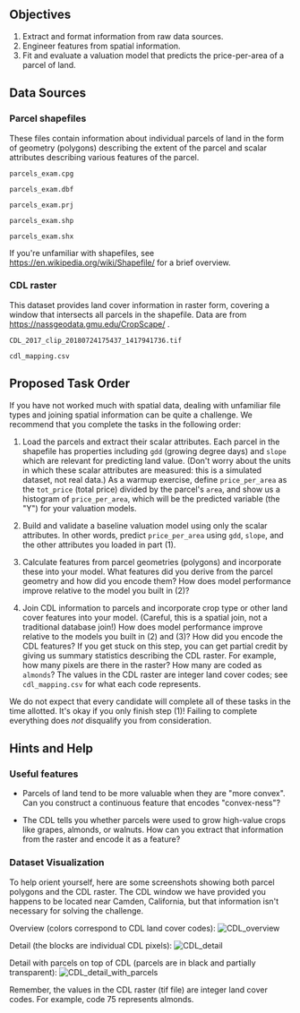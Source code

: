 ## Objectives

1) Extract and format information from raw data sources.
2) Engineer features from spatial information.
3) Fit and evaluate a valuation model that predicts the price-per-area of a parcel of land.

## Data Sources

### Parcel shapefiles

  These files contain information about individual parcels of land in the form of geometry (polygons)
  describing the extent of the parcel and scalar attributes describing various features
  of the parcel.

  `parcels_exam.cpg`

  `parcels_exam.dbf`

  `parcels_exam.prj`

  `parcels_exam.shp`

  `parcels_exam.shx`

  If you're unfamiliar with shapefiles, see <https://en.wikipedia.org/wiki/Shapefile/> for a brief overview.

### CDL raster

  This dataset provides land cover information in raster form, covering a window that intersects
  all parcels in the shapefile. Data are from <https://nassgeodata.gmu.edu/CropScape/> .

  `CDL_2017_clip_20180724175437_1417941736.tif`

  `cdl_mapping.csv`

## Proposed Task Order

If you have not worked much with spatial data, dealing with unfamiliar file types and joining
spatial information can be quite a challenge. We recommend that you complete the tasks in the
following order:

1) Load the parcels and extract their scalar attributes. Each parcel in the shapefile has properties including
`gdd` (growing degree days) and `slope` which are relevant for predicting land value. (Don't worry about
the units in which these scalar attributes are measured: this is a simulated dataset, not real data.) As a warmup
exercise, define `price_per_area` as the `tot_price` (total price) divided by the parcel's `area`, and show us a
histogram of `price_per_area`, which will be the predicted variable (the "Y") for your valuation models.

2) Build and validate a baseline valuation model using only the scalar attributes. In other words, predict
`price_per_area` using `gdd`, `slope`, and the other attributes you loaded in part (1).

3) Calculate features from parcel geometries (polygons) and incorporate these into your model.  What features did
you derive from the parcel geometry and how did you encode them?  How does model performance improve relative to
the model you built in (2)?

4) Join CDL information to parcels and incorporate crop type or other land cover features into your
model. (Careful, this is a spatial join, not a traditional database join!) How does model performance
improve relative to the models you built in (2) and (3)? How did you encode the CDL features?  If you
get stuck on this step, you can get partial credit by giving us summary statistics describing the CDL raster.
For example, how many pixels are there in the raster? How many are coded as `almonds`?
The values in the CDL raster are integer land cover codes; see `cdl_mapping.csv` for what each code represents.

We do not expect that every candidate will complete all of these tasks in the time allotted.
It's okay if you only finish step (1)! Failing to complete everything does *not* disqualify you from consideration.

## Hints and Help

### Useful features

* Parcels of land tend to be more valuable when they are "more convex".
  Can you construct a continuous feature that encodes "convex-ness"?

* The CDL tells you whether parcels were used to grow high-value crops like grapes, almonds, or walnuts.
  How can you extract that information from the raster and encode it as a feature?

### Dataset Visualization

To help orient yourself, here are some screenshots showing both parcel polygons and the CDL raster.
The CDL window we have provided you happens to be located near Camden, California, but that
information isn't necessary for solving the challenge.

Overview (colors correspond to CDL land cover codes):
![CDL_overview](https://i.imgur.com/Fq17Sz1.png)

Detail (the blocks are individual CDL pixels):
![CDL_detail](https://i.imgur.com/ZVWfkSO.png)

Detail with parcels on top of CDL (parcels are in black and partially transparent):
![CDL_detail_with_parcels](https://i.imgur.com/5tvLuu8.png)

Remember, the values in the CDL raster (tif file) are integer land cover codes.
For example, code 75 represents almonds.

